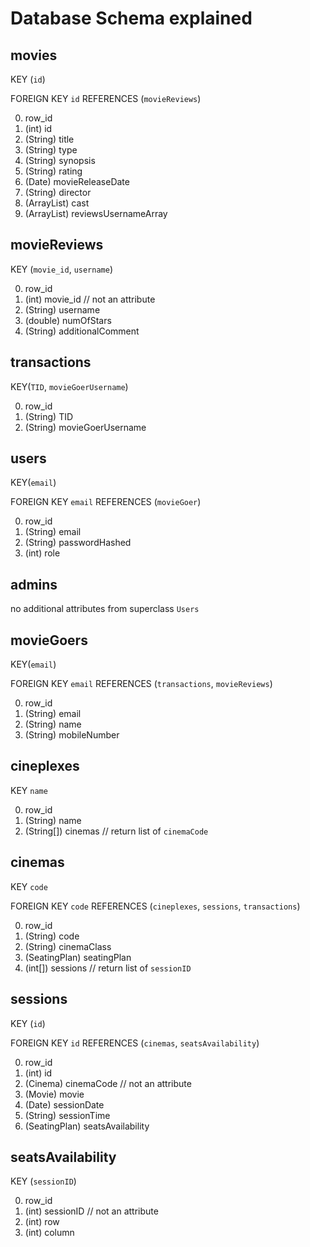 # Database Schema explained

## movies
KEY (`id`)

FOREIGN KEY `id` REFERENCES (`movieReviews`)

0. row_id
1. (int) id 
2. (String) title
3. (String) type
4. (String) synopsis
5. (String) rating
6. (Date) movieReleaseDate
7. (String) director
8. (ArrayList<String>) cast
9. (ArrayList<String>) reviewsUsernameArray

## movieReviews
KEY (`movie_id`, `username`)

0. row_id
1. (int) movie_id  // not an attribute 
2. (String) username
3. (double) numOfStars
4. (String) additionalComment

## transactions
KEY(`TID`, `movieGoerUsername`)

0. row_id
1. (String) TID 
2. (String) movieGoerUsername

## users
KEY(`email`)

FOREIGN KEY `email` REFERENCES (`movieGoer`)

0. row_id
1. (String) email
2. (String) passwordHashed
3. (int) role

## admins
no additional attributes from superclass `Users`

## movieGoers
KEY(`email`)

FOREIGN KEY `email` REFERENCES (`transactions`, `movieReviews`)

0. row_id
1. (String) email
2. (String) name
3. (String) mobileNumber

## cineplexes
KEY `name`

0. row_id
1. (String) name
2. (String[]) cinemas  // return list of `cinemaCode`

## cinemas
KEY `code`

FOREIGN KEY `code` REFERENCES (`cineplexes`, `sessions`, `transactions`)

0. row_id
1. (String) code 
2. (String) cinemaClass
3. (SeatingPlan) seatingPlan
4. (int[]) sessions  // return list of `sessionID`

## sessions
KEY (`id`)

FOREIGN KEY `id` REFERENCES (`cinemas`, `seatsAvailability`)

0. row_id
1. (int) id
2. (Cinema) cinemaCode  // not an attribute
3. (Movie) movie
4. (Date) sessionDate
5. (String) sessionTime
6. (SeatingPlan) seatsAvailability

## seatsAvailability
KEY (`sessionID`)

0. row_id
1. (int) sessionID  // not an attribute
2. (int) row
3. (int) column
